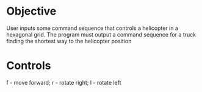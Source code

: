 # Objective
User inputs some command sequence that controls a helicopter in a hexagonal grid. The program must output a command sequence for a truck finding the shortest way to the helicopter position

# Controls
f - move forward; r - rotate right; l - rotate left
